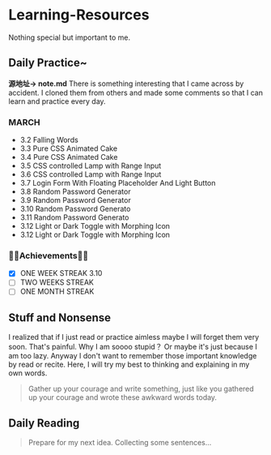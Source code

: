 # Learning-Resources
Nothing special but important to me.

## Daily Practice~
**源地址-> note.md**
There is something interesting that I came across by accident. I cloned them from others and made some comments so that I can learn and practice every day.
### MARCH
- 3.2 Falling Words
- 3.3 Pure CSS Animated Cake
- 3.4 Pure CSS Animated Cake
- 3.5 CSS controlled Lamp with Range Input
- 3.6 CSS controlled Lamp with Range Input
- 3.7 Login Form With Floating Placeholder And Light Button
- 3.8 Random Password Generator
- 3.9 Random Password Generator
- 3.10 Random Password Generato
- 3.11 Random Password Generato
- 3.12 Light or Dark Toggle with Morphing Icon
- 3.12 Light or Dark Toggle with Morphing Icon

### 🎉🎉Achievements🎉🎉
- [x] ONE WEEK STREAK 3.10
- [ ] TWO WEEKS STREAK
- [ ] ONE MONTH STREAK

## Stuff and Nonsense
I realized that if I just read or practice aimless maybe I will forget them very soon. That's painful. Why I am soooo stupid？ Or maybe it's just because I am too lazy. Anyway I don't want to remember those important knowledge by read or recite. Here, I will try my best to thinking and explaining in my own words. 

> Gather up your courage and write something, just like you gathered up your courage and wrote these awkward words today.

## Daily Reading
> Prepare for my next idea.
> Collecting some sentences...